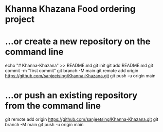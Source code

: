 # Khanna Khazana Food ordering project


 # …or create a new repository on the command line
 
echo "# Khanna-Khazana" >> README.md
git init
git add README.md
git commit -m "first commit"
git branch -M main
git remote add origin https://github.com/sanjeetsing/Khanna-Khazana.git
git push -u origin main

# …or push an existing repository from the command line

git remote add origin https://github.com/sanjeetsing/Khanna-Khazana.git
git branch -M main
git push -u origin main


